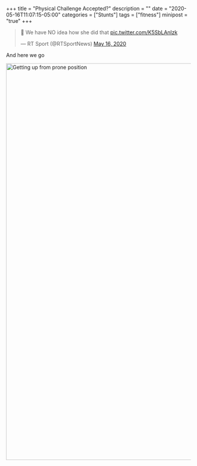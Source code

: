 +++
title = "Physical Challenge Accepted?"
description = ""
date = "2020-05-16T11:07:15-05:00"
categories = ["Stunts"]
tags = ["fitness"]
minipost = "true"
+++
<blockquote class="twitter-tweet"><p lang="en" dir="ltr">🤯 We have NO idea how she did that <a href="https://t.co/K5SbLAnIzk">pic.twitter.com/K5SbLAnIzk</a></p>&mdash; RT Sport (@RTSportNews) <a href="https://twitter.com/RTSportNews/status/1261660423952060417?ref_src=twsrc%5Etfw">May 16, 2020</a></blockquote> <script async src="https://platform.twitter.com/widgets.js" charset="utf-8"></script>

And here we go

<a data-flickr-embed="true" href="https://www.flickr.com/photos/tobyjmarks/49901210393/in/dateposted-public/" title="Getting up from prone position"><img src="https://live.staticflickr.com/31337/49901210393_8edfa9e304_k.jpg" width="1920" height="1080" alt="Getting up from prone position"></a><script async src="//embedr.flickr.com/assets/client-code.js" charset="utf-8"></script>
